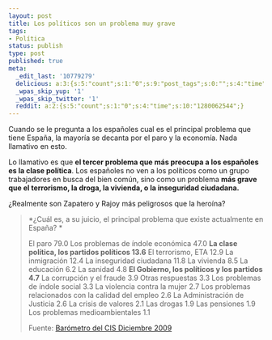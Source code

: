 ```yaml
---
layout: post
title: Los políticos son un problema muy grave
tags:
- Política
status: publish
type: post
published: true
meta:
  _edit_last: '10779279'
  delicious: a:3:{s:5:"count";s:1:"0";s:9:"post_tags";s:0:"";s:4:"time";s:10:"1283620666";}
  _wpas_skip_yup: '1'
  _wpas_skip_twitter: '1'
  reddit: a:2:{s:5:"count";s:1:"0";s:4:"time";s:10:"1280062544";}
---
```

Cuando se le pregunta a los españoles cual es el principal problema que tiene España, la mayoría se decanta por el paro y la economía. Nada llamativo en esto.

Lo llamativo es que **el tercer problema que más preocupa a los españoles es la clase política**. Los españoles no ven a los políticos como un grupo trabajadores en busca del bien común, sino como un problema **más grave que el terrorismo, la droga, la vivienda, o la inseguridad ciudadana.**

¿Realmente son Zapatero y Rajoy más peligrosos que la heroína?

<blockquote>*¿Cuál es, a su juicio, el principal problema que existe actualmente en España? *

El paro	79.0
Los problemas de índole económica	47.0
**La clase política, los partidos políticos	13.6**
El terrorismo, ETA	12.9
La inmigración	12.4
La inseguridad ciudadana	11.8
La vivienda	8.5
La educación	6.2
La sanidad	4.8
**El Gobierno, los políticos y los partidos	4.7**
La corrupción y el fraude	3.9
Otras respuestas	3.3
Los problemas de índole social	3.3
La violencia contra la mujer	2.7
Los problemas relacionados con la calidad del empleo	2.6
La Administración de Justicia	2.6
La crisis de valores	2.1
Las drogas	1.9
Las pensiones	1.9
Los problemas medioambientales	1.1

Fuente: <a href="http://datos.cis.es/pdf/Es2824mar_A.pdf">Barómetro del CIS Diciembre 2009</a>
</blockquote>

